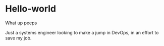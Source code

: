 # Hello-world
What up peeps

Just a systems engineer looking to make a jump in DevOps, in an effort to save my job.
